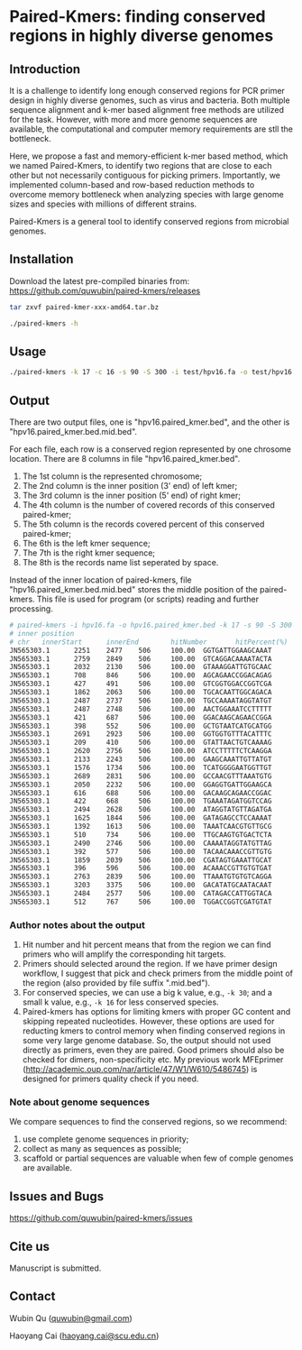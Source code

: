 # Paired-Kmers: finding conserved regions in highly diverse genomes

## Introduction

It is a challenge to identify long enough conserved regions for PCR primer design in highly diverse genomes, such as virus and bacteria. Both multiple sequence alignment and k-mer based alignment free methods are utilized for the task. However, with more and more genome sequences are available, the computational and computer memory requirements are stll the bottleneck.

Here, we propose a fast and memory-efficient k-mer based method, which we named Paired-Kmers, to identify two regions that are close to each other but not necessarily contiguous for picking primers. Importantly, we implemented column-based and row-based reduction methods to overcome memory bottleneck when analyzing species with large genome sizes and species with millions of different strains. 

Paired-Kmers is a general tool to identify conserved regions from microbial genomes.

## Installation

Download the latest pre-compiled binaries from: https://github.com/quwubin/paired-kmers/releases 

```bash
tar zxvf paired-kmer-xxx-amd64.tar.bz

./paired-kmers -h
```


## Usage

```bash
./paired-kmers -k 17 -c 16 -s 90 -S 300 -i test/hpv16.fa -o test/hpv16.paired_kmers.bed
```

## Output

There are two output files, one is "hpv16.paired_kmer.bed", and the other is "hpv16.paired_kmer.bed.mid.bed".

For each file, each row is a conserved region represented by one chrosome location. There are 8 columns in file "hpv16.paired_kmer.bed".
1. The 1st column is the represented chromosome;
2. The 2nd column is the inner position (3' end) of left kmer;
3. The 3rd column is the inner position (5' end) of right kmer;
4. The 4th column is the number of covered records of this conserved paired-kmer;
5. The 5th column is the records covered percent of this conserved paired-kmer;
6. The 6th is the left kmer sequence;
7. The 7th is the right kmer sequence;
8. The 8th is the records name list seperated by space.

Instead of the inner location of paired-kmers, file "hpv16.paired_kmer.bed.mid.bed" stores the middle position of the paired-kmers. This file is used for program (or scripts) reading and further processing.

```bash
# paired-kmers -i hpv16.fa -o hpv16.paired_kmer.bed -k 17 -s 90 -S 300 -f
# inner position
# chr   innerStart      innerEnd        hitNumber       hitPercent(%)   leftKmer        rightKmer       hitRecords
JN565303.1      2251    2477    506     100.00  GGTGATTGGAAGCAAAT       CATCTAACATACCTATT       JN565303.1 KY549224.1 KY549225.1 JQ004093.1 JN565302.1 JQ067943.1 JQ067944.1 KY549166.1 KY549200.1 KY549211.
JN565303.1      2759    2849    506     100.00  GTCAGGACAAAATACTA       GGATTTCCAGTTCTTAT       JN565303.1 KY549224.1 KY549225.1 JQ004093.1 JN565302.1 JQ067943.1 JQ067944.1 KY549166.1 KY549200.1 KY549211.
JN565303.1      2032    2130    506     100.00  GTAAAGGATTGTGCAAC       ATGTCATTATCGTAGGC       JN565303.1 KY549224.1 KY549225.1 JQ004093.1 JN565302.1 JQ067943.1 JQ067944.1 KY549166.1 KY549200.1 KY549211.
JN565303.1      708     846     506     100.00  AGCAGAACCGGACAGAG       GTAGATTATGGTTTCTG       JN565303.1 KY549224.1 KY549225.1 JQ004093.1 JN565302.1 JQ067943.1 JQ067944.1 KY549166.1 KY549200.1 KY549211.
JN565303.1      427     491     506     100.00  GTCGGTGGACCGGTCGA       GCTTTTGACAGTTAATA       JN565303.1 KY549224.1 KY549225.1 JQ004093.1 JN565302.1 JQ067943.1 JQ067944.1 KY549166.1 KY549200.1 KY549211.
JN565303.1      1862    2063    506     100.00  TGCACAATTGGCAGACA       CAATTTTGGAGGCTCTA       JN565303.1 KY549224.1 KY549225.1 JQ004093.1 JN565302.1 JQ067943.1 JQ067944.1 KY549166.1 KY549200.1 KY549211.
JN565303.1      2487    2737    506     100.00  TGCCAAAATAGGTATGT       CCAGTTCTTATCATTAA       JN565303.1 KY549224.1 KY549225.1 JQ004093.1 JN565302.1 JQ067943.1 JQ067944.1 KY549166.1 KY549200.1 KY549211.
JN565303.1      2487    2748    506     100.00  AACTGGAAATCCTTTTT       ACATACCTATTTTGGCA       JN565303.1 KY549224.1 KY549225.1 JQ004093.1 JN565302.1 JQ067943.1 JQ067944.1 KY549166.1 KY549200.1 KY549211.
JN565303.1      421     687     506     100.00  GGACAAGCAGAACCGGA       GACAGTTAATACACCTA       JN565303.1 KY549224.1 KY549225.1 JQ004093.1 JN565302.1 JQ067943.1 JQ067944.1 KY549166.1 KY549200.1 KY549211.
JN565303.1      398     552     506     100.00  GCTGTAATCATGCATGG       AAATCACACAACGGTTT       JN565303.1 KY549224.1 KY549225.1 JQ004093.1 JN565302.1 JQ067943.1 JQ067944.1 KY549166.1 KY549200.1 KY549211.
JN565303.1      2691    2923    506     100.00  GGTGGTGTTTACATTTC       GCACATTCTAGGCGCAT       JN565303.1 KY549224.1 KY549225.1 JQ004093.1 JN565302.1 JQ067943.1 JQ067944.1 KY549166.1 KY549200.1 KY549211.
JN565303.1      209     410     506     100.00  GTATTAACTGTCAAAAG       TGTTGCTTGCAGTACAC       JN565303.1 KY549224.1 KY549225.1 JQ004093.1 JN565302.1 JQ067943.1 JQ067944.1 KY549166.1 KY549200.1 KY549211.
JN565303.1      2620    2756    506     100.00  ATCCTTTTTCTCAAGGA       GTAATTAATAATGGAGG       JN565303.1 KY549224.1 KY549225.1 JQ004093.1 JN565302.1 JQ067943.1 JQ067944.1 KY549166.1 KY549200.1 KY549211.
JN565303.1      2133    2243    506     100.00  GAAGCAAATTGTTATGT       TTACAATTTTTGCCTGT       JN565303.1 KY549224.1 KY549225.1 JQ004093.1 JN565302.1 JQ067943.1 JQ067944.1 KY549166.1 KY549200.1 KY549211.
JN565303.1      1576    1734    506     100.00  TCATGGGGAATGGTTGT       ACCCCGTATAACTCTTT       JN565303.1 KY549224.1 KY549225.1 JQ004093.1 JN565302.1 JQ067943.1 JQ067944.1 KY549166.1 KY549200.1 KY549211.
JN565303.1      2689    2831    506     100.00  GCCAACGTTTAAATGTG       AATGTAAACACCACCAA       JN565303.1 KY549224.1 KY549225.1 JQ004093.1 JN565302.1 JQ067943.1 JQ067944.1 KY549166.1 KY549200.1 KY549211.
JN565303.1      2050    2232    506     100.00  GGAGGTGATTGGAAGCA       ATTTCACTATCGTCTAC       JN565303.1 KY549224.1 KY549225.1 JQ004093.1 JN565302.1 JQ067943.1 JQ067944.1 KY549166.1 KY549200.1 KY549211.
JN565303.1      616     688     506     100.00  GACAAGCAGAACCGGAC       GTCTCTGGTTGCAAATC       JN565303.1 KY549224.1 KY549225.1 JQ004093.1 JN565302.1 JQ067943.1 JQ067944.1 KY549166.1 KY549200.1 KY549211.
JN565303.1      422     668     506     100.00  TGAAATAGATGGTCCAG       TGACAGTTAATACACCT       JN565303.1 KY549224.1 KY549225.1 JQ004093.1 JN565302.1 JQ067943.1 JQ067944.1 KY549166.1 KY549200.1 KY549211.
JN565303.1      2494    2628    506     100.00  ATAGGTATGTTAGATGA       TCTGTACCAGCATTAAT       JN565303.1 KY549224.1 KY549225.1 JQ004093.1 JN565302.1 JQ067943.1 JQ067944.1 KY549166.1 KY549200.1 KY549211.
JN565303.1      1625    1844    506     100.00  GATAGAGCCTCCAAAAT       ACACGTTGATTTATTAC       JN565303.1 KY549224.1 KY549225.1 JQ004093.1 JN565302.1 JQ067943.1 JQ067944.1 KY549166.1 KY549200.1 KY549211.
JN565303.1      1392    1613    506     100.00  TAAATCAACGTGTTGCG       GTGTTTCAGTCTCATGG       JN565303.1 KY549224.1 KY549225.1 JQ004093.1 JN565302.1 JQ067943.1 JQ067944.1 KY549166.1 KY549200.1 KY549211.
JN565303.1      510     734     506     100.00  TTGCAAGTGTGACTCTA       ACATCGACCGGTCCACC       JN565303.1 KY549224.1 KY549225.1 JQ004093.1 JN565302.1 JQ067943.1 JQ067944.1 KY549166.1 KY549200.1 KY549211.
JN565303.1      2490    2746    506     100.00  CAAAATAGGTATGTTAG       AAAGGATTTCCAGTTCT       JN565303.1 KY549224.1 KY549225.1 JQ004093.1 JN565302.1 JQ067943.1 JQ067944.1 KY549166.1 KY549200.1 KY549211.
JN565303.1      392     577     506     100.00  TACAACAAACCGTTGTG       ATATTCATGCAATGTAG       JN565303.1 KY549224.1 KY549225.1 JQ004093.1 JN565302.1 JQ067943.1 JQ067944.1 KY549166.1 KY549200.1 KY549211.
JN565303.1      1859    2039    506     100.00  CGATAGTGAAATTGCAT       TTTTGGAGGCTCTATCA       JN565303.1 KY549224.1 KY549225.1 JQ004093.1 JN565302.1 JQ067943.1 JQ067944.1 KY549166.1 KY549200.1 KY549211.
JN565303.1      396     596     506     100.00  ACAAACCGTTGTGTGAT       CTGGTTGCAAATCTAAC       JN565303.1 KY549224.1 KY549225.1 JQ004093.1 JN565302.1 JQ067943.1 JQ067944.1 KY549166.1 KY549200.1 KY549211.
JN565303.1      2763    2839    506     100.00  TTAAATGTGTGTCAGGA       AAAAGGATTTCCAGTTC       JN565303.1 KY549224.1 KY549225.1 JQ004093.1 JN565302.1 JQ067943.1 JQ067944.1 KY549166.1 KY549200.1 KY549211.
JN565303.1      3203    3375    506     100.00  GACATATGCAATACAAT       CCTGACCACCCGCATGA       JN565303.1 KY549224.1 KY549225.1 JQ004093.1 JN565302.1 JQ067943.1 JQ067944.1 KY549166.1 KY549200.1 KY549211.
JN565303.1      2484    2577    506     100.00  CATAGACCATTGGTACA       TACCTATTTTGGCATCT       JN565303.1 KY549224.1 KY549225.1 JQ004093.1 JN565302.1 JQ067943.1 JQ067944.1 KY549166.1 KY549200.1 KY549211.
JN565303.1      512     767     506     100.00  TGGACCGGTCGATGTAT       CTACGTGTGTGCTTTGT       JN565303.1 KY549224.1 KY549225.1 JQ004093.1 JN565302.1 JQ067943.1 JQ067944.1 KY549166.1 KY549200.1 KY549211.
```

### Author notes about the output

1. Hit number and hit percent means that from the region we can find primers who will amplify the corresponding hit targets. 
2. Primers should selected around the region. If we have primer design workflow, I suggest that pick and check primers from the middle point of the region (also provided by file suffix ".mid.bed").
3. For conserved species, we can use a big k value, e.g., `-k 30`; and a small k value, e.g., `-k 16` for less conserved species.
4. Paired-kmers has options for limiting kmers with proper GC content and skipping repeated nucleotides. However, these options are used for reducting kmers to control memory when finding conserved regions in some very large genome database. So, the output should not used directly as primers, even they are paired. Good primers should also be checked for dimers, non-specificity etc. My previous work MFEprimer (http://academic.oup.com/nar/article/47/W1/W610/5486745) is designed for primers quality check if you need.


### Note about genome sequences

We compare sequences to find the conserved regions, so we recommend:

1. use complete genome sequences in priority;
2. collect as many as sequences as possible;
3. scaffold or partial sequences are valuable when few of comple genomes are available.

## Issues and Bugs

https://github.com/quwubin/paired-kmers/issues

## Cite us

Manuscript is submitted.

## Contact

Wubin Qu (<quwubin@gmail.com>)

Haoyang Cai (<haoyang.cai@scu.edu.cn>)